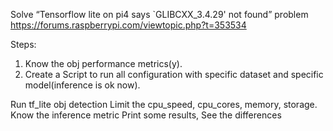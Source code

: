 
Solve “Tensorflow lite on pi4 says `GLIBCXX_3.4.29' not found” problem
https://forums.raspberrypi.com/viewtopic.php?t=353534

Steps:

1. Know the obj performance metrics(y).
2. Create a Script to run all configuration with specific dataset and specific model(inference is ok now). 



Run tf_lite obj detection
Limit the cpu_speed, cpu_cores, memory, storage.
Know the inference metric
Print some results,
See the differences



